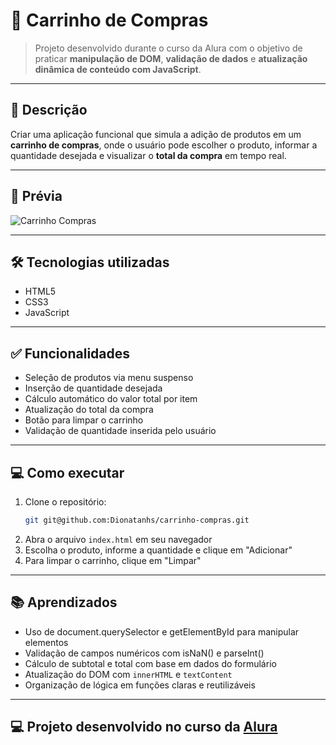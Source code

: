 # 🛒 Carrinho de Compras

> Projeto desenvolvido durante o curso da Alura com o objetivo de praticar **manipulação de DOM**, **validação de dados** e **atualização dinâmica de conteúdo com JavaScript**.

---

## 📌 Descrição

Criar uma aplicação funcional que simula a adição de produtos em um **carrinho de compras**, onde o usuário pode escolher o produto, informar a quantidade desejada e visualizar o **total da compra** em tempo real.

---

## 📸 Prévia

![Carrinho Compras](https://github.com/user-attachments/assets/43a49fed-ff0c-45c2-9188-1814c10d6c7a)



---

## 🛠️ Tecnologias utilizadas

- HTML5  
- CSS3  
- JavaScript

---

## ✅ Funcionalidades

- Seleção de produtos via menu suspenso  
- Inserção de quantidade desejada  
- Cálculo automático do valor total por item  
- Atualização do total da compra  
- Botão para limpar o carrinho  
- Validação de quantidade inserida pelo usuário

---

## 💻 Como executar

1. Clone o repositório:
   ```bash
   git git@github.com:Dionatanhs/carrinho-compras.git
2. Abra o arquivo `index.html` em seu navegador
3. Escolha o produto, informe a quantidade e clique em "Adicionar"
4. Para limpar o carrinho, clique em "Limpar"

---

## 📚 Aprendizados

- Uso de document.querySelector e getElementById para manipular elementos
- Validação de campos numéricos com isNaN() e parseInt()
- Cálculo de subtotal e total com base em dados do formulário
- Atualização do DOM com `innerHTML` e `textContent`
- Organização de lógica em funções claras e reutilizáveis

---

## 💻 Projeto desenvolvido no curso da [Alura](https://www.alura.com.br/)
